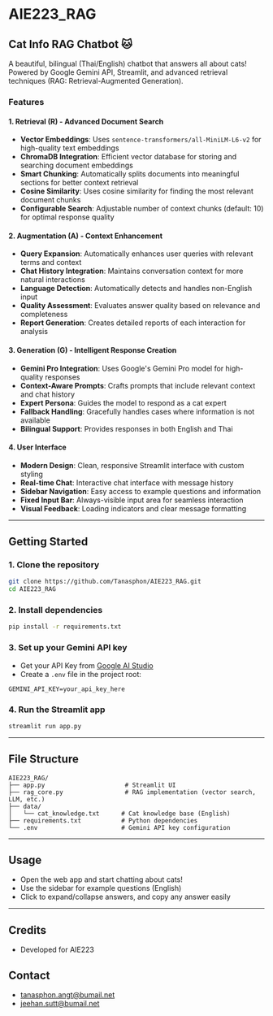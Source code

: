 # AIE223_RAG

## Cat Info RAG Chatbot 🐱

A beautiful, bilingual (Thai/English) chatbot that answers all about cats! Powered by Google Gemini API, Streamlit, and advanced retrieval techniques (RAG: Retrieval-Augmented Generation).

### Features

#### 1. Retrieval (R) - Advanced Document Search
- **Vector Embeddings**: Uses `sentence-transformers/all-MiniLM-L6-v2` for high-quality text embeddings
- **ChromaDB Integration**: Efficient vector database for storing and searching document embeddings
- **Smart Chunking**: Automatically splits documents into meaningful sections for better context retrieval
- **Cosine Similarity**: Uses cosine similarity for finding the most relevant document chunks
- **Configurable Search**: Adjustable number of context chunks (default: 10) for optimal response quality

#### 2. Augmentation (A) - Context Enhancement
- **Query Expansion**: Automatically enhances user queries with relevant terms and context
- **Chat History Integration**: Maintains conversation context for more natural interactions
- **Language Detection**: Automatically detects and handles non-English input
- **Quality Assessment**: Evaluates answer quality based on relevance and completeness
- **Report Generation**: Creates detailed reports of each interaction for analysis

#### 3. Generation (G) - Intelligent Response Creation
- **Gemini Pro Integration**: Uses Google's Gemini Pro model for high-quality responses
- **Context-Aware Prompts**: Crafts prompts that include relevant context and chat history
- **Expert Persona**: Guides the model to respond as a cat expert
- **Fallback Handling**: Gracefully handles cases where information is not available
- **Bilingual Support**: Provides responses in both English and Thai

#### 4. User Interface
- **Modern Design**: Clean, responsive Streamlit interface with custom styling
- **Real-time Chat**: Interactive chat interface with message history
- **Sidebar Navigation**: Easy access to example questions and information
- **Fixed Input Bar**: Always-visible input area for seamless interaction
- **Visual Feedback**: Loading indicators and clear message formatting

---

## Getting Started

### 1. Clone the repository
```bash
git clone https://github.com/Tanasphon/AIE223_RAG.git
cd AIE223_RAG
```

### 2. Install dependencies
```bash
pip install -r requirements.txt
```

### 3. Set up your Gemini API key
- Get your API Key from [Google AI Studio](https://aistudio.google.com/app/apikey)
- Create a `.env` file in the project root:
```
GEMINI_API_KEY=your_api_key_here
```

### 4. Run the Streamlit app
```bash
streamlit run app.py
```

---

## File Structure
```
AIE223_RAG/
├── app.py                      # Streamlit UI
├── rag_core.py                 # RAG implementation (vector search, LLM, etc.)
├── data/
│   └── cat_knowledge.txt      # Cat knowledge base (English)
├── requirements.txt           # Python dependencies
└── .env                       # Gemini API key configuration
```

---

## Usage
- Open the web app and start chatting about cats!
- Use the sidebar for example questions (English)
- Click to expand/collapse answers, and copy any answer easily

---

## Credits
- Developed for AIE223

## Contact
- tanasphon.angt@bumail.net
- jeehan.sutt@bumail.net 
